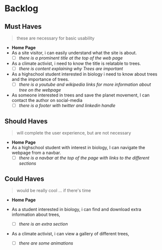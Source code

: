# Backlog

## Must Haves

> these are necessary for basic usability

- **Home Page**
- As a site visitor, i can easily understand what the site is about.
  - [ ] _there is a prominent title at the top of the web page_
- As a climate activist, i need to know the title is relatable to trees.
  - [ ] _there is content explaining why Trees are important_
- As a highschool student interested in biology i need to know about trees and
  the importance of trees.
  - [ ] _there is a youtube and wikipedia links for more information about tree
        on the webpage_
- As someone interested in trees and save the planet movement, I can contact the
  author on social-media
  - [ ] _there is a footer with twitter and linkedin handle_

## Should Haves

> will complete the user experience, but are not necessary

- **Home Page**
- As a highschool student with interest in biology, I can navigate the webpage
  from a navbar.
  - [ ] _there is a navbar at the top of the page with links to the different
        sections_

## Could Haves

> would be really cool ... if there's time

- **Home Page**

- As a student interested in biology, i can find and download extra information
  about trees,
  - [ ] _there is an extra section_
- As a climate activist, i can view a gallery of different trees,
  - [ ] _there are some animations_
